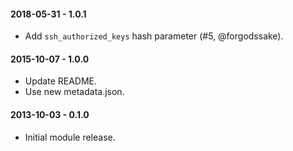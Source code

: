 #### 2018-05-31 - 1.0.1
* Add `ssh_authorized_keys` hash parameter (#5, @forgodssake).

#### 2015-10-07 - 1.0.0
* Update README.
* Use new metadata.json.

#### 2013-10-03 - 0.1.0
* Initial module release.

